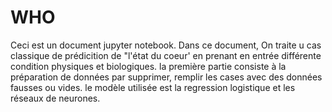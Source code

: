 # WHO
Ceci est un document jupyter notebook.
Dans ce document, On traite u cas classique de prédicition de "l'état du coeur' en prenant en entrée différente condition physiques et biologiques.
la première partie consiste à la préparation de données par supprimer, remplir les cases avec des données fausses ou vides.
le modèle utilisée est la regression logistique et les réseaux de neurones.
